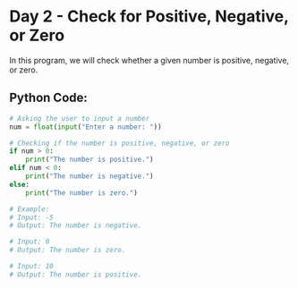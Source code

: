 # Day 2 - Check for Positive, Negative, or Zero

In this program, we will check whether a given number is positive, negative, or zero.

## Python Code:

```python
# Asking the user to input a number
num = float(input("Enter a number: "))

# Checking if the number is positive, negative, or zero
if num > 0:
    print("The number is positive.")
elif num < 0:
    print("The number is negative.")
else:
    print("The number is zero.")

# Example:
# Input: -5
# Output: The number is negative.

# Input: 0
# Output: The number is zero.

# Input: 10
# Output: The number is positive.
